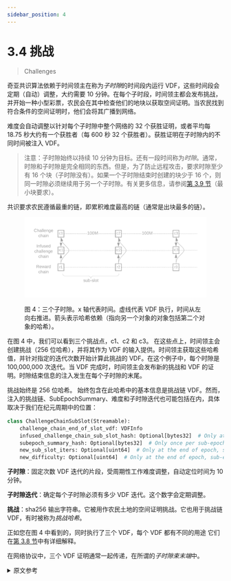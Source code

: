 ```yaml
---
sidebar_position: 4
---
```


# 3.4 挑战

> Challenges

奇亚共识算法依赖于时间领主在称为*子时隙*的时间段内运行 VDF，这些时间段会定期（自动）调整，大约需要 10 分钟。在每个子时段，时间领主都会发布挑战，并开始一种小型彩票，农民会在其中检查他们的地块以获取空间证明。当农民找到符合条件的空间证明时，他们会将其广播到网络。

难度会自动调整以针对每个子时隙中整个网络的 32 个获胜证明，或者平均每 18.75 秒大约有一个获胜者（每 600 秒 32 个获胜者）。获胜证明在子时隙内的不同时间被注入 VDF。

> 注意：子时隙始终以持续 10 分钟为目标。还有一段时间称为*时隙*。通常，时隙和子时隙是完全相同的东西。但是，为了防止远程攻击，要求时隙至少有 16 个块（子时隙没有）。如果一个子时隙结束时创建的块少于 16 个，则同一时隙必须继续用于另一个子时隙。有关更多信息，请参阅[第 3.9 节](/docs/consensus/overflow_blocks#minimum-block-requirement 'Section 3.9: Overflow Blocks')（最小块要求）。

共识要求农民遵循最重的链，即累积难度最高的链（通常是出块最多的链）。

<figure>

![](/img/challenges.png)

<figcaption>
图 4：三个子时隙。x 轴代表时间。虚线代表 VDF 执行，时间从左向右推进。箭头表示哈希依赖（指向另一个对象的对象包括第二个对象的哈希）。 
</figcaption>
</figure>

在图 4 中，我们可以看到三个挑战点，c1、c2 和 c3。 在这些点上，时间领主会创建挑战（256 位哈希），并将其作为 VDF 的输入提供。时间领主获取这些哈希值，并针对指定的迭代次数开始计算此挑战的 VDF。在这个例子中，每个时隙是 100,000,000 次迭代。当 VDF 完成时，时间领主会发布新的挑战和 VDF 的证明。时隙结束信息的注入发生在每个子时隙的末尾。

挑战始终是 256 位哈希。 始终包含在此哈希中的基本信息是挑战链 VDF。然而，注入的挑战链、SubEpochSummary、难度和子时隙迭代也可能包括在内，具体取决于我们在纪元周期中的位置：

```python
class ChallengeChainSubSlot(Streamable):
    challenge_chain_end_of_slot_vdf: VDFInfo
    infused_challenge_chain_sub_slot_hash: Optional[bytes32]  # Only at the end of a slot
    subepoch_summary_hash: Optional[bytes32]  # Only once per sub-epoch, and one sub-epoch delayed
    new_sub_slot_iters: Optional[uint64]  # Only at the end of epoch, sub-epoch, and slot
    new_difficulty: Optional[uint64]  # Only at the end of epoch, sub-epoch, and slot
```

**子时隙**：固定次数 VDF 迭代的片段，受周期性工作难度调整，自动定位时间为 10 分钟。

**子时隙迭代**：确定每个子时隙必须有多少 VDF 迭代。这个数字会定期调整。

**挑战**：sha256 输出字符串。它被用作农民土地的空间证明挑战。它也用于挑战链 VDF，有时被称为*挑战哈希*。

正如您在图 4 中看到的，同时执行了三个 VDF，每个 VDF 都有不同的用途 它们在[第 3.8 节](/docs/consensus/three_vdf_chains 'Section 3.8: Three VDF Chains')中有详细解释。

在网络协议中，三个 VDF 证明通常一起传递，在所谓的*子时隙束末端*中。

<details>
<summary>原文参考</summary>

The Chia consensus algorithm relies on timelords running VDFs for periods of time called _sub-slots_, which are adjusted periodically (and automatically) to take around 10 minutes. During every sub-slot, challenges are released by timelords, and a sort of mini lottery starts, where farmers check their plots for proofs of space. When farmers find a proof of space that qualifies, they broadcast it to the network.

The difficulty adjusts automatically to target 32 winning proofs for the entire network in each sub-slot, or about one winner every 18.75 seconds on average (32 winners per 600 seconds). The winning proofs are infused into the VDF at different times within the sub-slot.

> NOTE: A sub-slot is always targeted to last 10 minutes. There is also a period of time called a _slot_. Typically, a slot and a sub-slot are exactly the same thing. However, in order to prevent long-range attacks, slots are required to have at least 16 blocks (and sub-slots are not). If a sub-slot ends with fewer than 16 blocks having been created, the same slot must continue for another sub-slot. See [Section 3.9](/docs/consensus/overflow_blocks#minimum-block-requirement 'Section 3.9: Overflow Blocks') (minimum block requirement) for more info.

The consensus requires farmers to follow the heaviest chain, which is the chain that has the highest accumulated difficulty (usually the chain with the most blocks).

<figure>

![](/img/challenges.png)

<figcaption>
Figure 4: Three sub-slots. The x axis represents time. Dotted lines represent VDF execution, advancing in time from left to right. Arrows represent hash dependencies (an object which points to another object includes the hash of the second object). 
</figcaption>
</figure>

In figure 4, we can see three challenge points, c1, c2, and c3. At the these points timelords create challenges (256-bit hashes) which are provided as input to VDFs. Timelords take these hashes, and start computing a VDF on this challenge, for the specified number of iterations. In this example, each slot is 100,000,000 iterations. When the VDF is finished, the timelord publishes the new challenge and the proof of the VDF. An infusion of end-of-slot information happens at the end of each sub-slot.

A challenge is always a 256-bit hash. The base info that is always included in this hash is the challenge chain VDF. However, the infused challenge chain, SubEpochSummary, difficulty, and sub slot iters might also be included, depending on where we are in the epoch cycle:

```python
class ChallengeChainSubSlot(Streamable):
    challenge_chain_end_of_slot_vdf: VDFInfo
    infused_challenge_chain_sub_slot_hash: Optional[bytes32]  # Only at the end of a slot
    subepoch_summary_hash: Optional[bytes32]  # Only once per sub-epoch, and one sub-epoch delayed
    new_sub_slot_iters: Optional[uint64]  # Only at the end of epoch, sub-epoch, and slot
    new_difficulty: Optional[uint64]  # Only at the end of epoch, sub-epoch, and slot
```

**Sub-slot**: a segment of a fixed number of VDF iterations, subject to periodic work difficulty adjustments, which automatically target a time of 10 minutes.

**Sub-slot iterations**: determines how many VDF iterations each sub-slot must have. This number is periodically adjusted.

**Challenge**: a sha256 output string. It is used as a proof-of-space challenge for farmers’ plots. It is also used for the challenge chain VDF, and is sometimes referred to as a _challenge hash_.

As you can see in Figure 4, there are three VDFs being executed concurrently, each of which serves a different purpose. They are explained in detail in [Section 3.8](/docs/consensus/three_vdf_chains 'Section 3.8: Three VDF Chains').

In the networking protocol, the three VDF proofs are usually passed around together, in what is called an _end of sub-slot bundle_.

</details>
